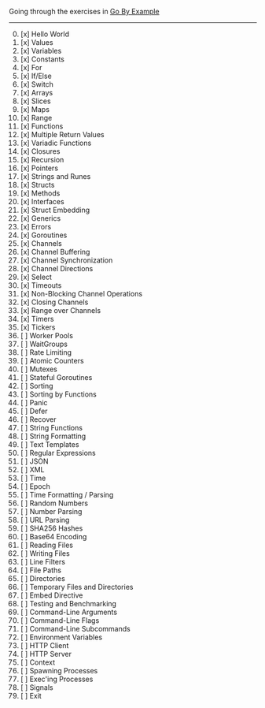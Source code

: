 Going through the exercises in [Go By Example](https://gobyexample.com/)

---

0. [x] Hello World
1. [x] Values
2. [x] Variables
3. [x] Constants
4. [x] For
5. [x] If/Else
6. [x] Switch
7. [x] Arrays
8. [x] Slices
9. [x] Maps
10. [x] Range
11. [x] Functions
12. [x] Multiple Return Values
13. [x] Variadic Functions
14. [x] Closures
15. [x] Recursion
16. [x] Pointers
17. [x] Strings and Runes
18. [x] Structs
19. [x] Methods
20. [x] Interfaces
21. [x] Struct Embedding
22. [x] Generics
23. [x] Errors
24. [x] Goroutines
25. [x] Channels
26. [x] Channel Buffering
27. [x] Channel Synchronization
28. [x] Channel Directions
29. [x] Select
30. [x] Timeouts
31. [x] Non-Blocking Channel Operations
32. [x] Closing Channels
33. [x] Range over Channels
34. [x] Timers
35. [x] Tickers
36. [ ] Worker Pools
37. [ ] WaitGroups
38. [ ] Rate Limiting
39. [ ] Atomic Counters
40. [ ] Mutexes
41. [ ] Stateful Goroutines
42. [ ] Sorting
43. [ ] Sorting by Functions
44. [ ] Panic
45. [ ] Defer
46. [ ] Recover
47. [ ] String Functions
48. [ ] String Formatting
49. [ ] Text Templates
50. [ ] Regular Expressions
51. [ ] JSON
52. [ ] XML
53. [ ] Time
54. [ ] Epoch
55. [ ] Time Formatting / Parsing
56. [ ] Random Numbers
57. [ ] Number Parsing
58. [ ] URL Parsing
59. [ ] SHA256 Hashes
60. [ ] Base64 Encoding
61. [ ] Reading Files
62. [ ] Writing Files
63. [ ] Line Filters
64. [ ] File Paths
65. [ ] Directories
66. [ ] Temporary Files and Directories
67. [ ] Embed Directive
68. [ ] Testing and Benchmarking
69. [ ] Command-Line Arguments
70. [ ] Command-Line Flags
71. [ ] Command-Line Subcommands
72. [ ] Environment Variables
73. [ ] HTTP Client
74. [ ] HTTP Server
75. [ ] Context
76. [ ] Spawning Processes
77. [ ] Exec'ing Processes
78. [ ] Signals
79. [ ] Exit

